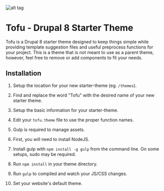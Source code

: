 ![alt tag](https://github.com/proeung/tofu/blob/master/screenshot.png?raw=true)

# Tofu - Drupal 8 Starter Theme #

Tofu is a Drupal 8 starter theme designed to keep things simple while providing template suggestion files and useful preprocess functions for your project. This is a theme that is not meant to use as a parent theme, however, feel free to remove or add components to fit your needs.


## Installation ##

1. Setup the location for your new starter-theme (eg. `/themes`).

2. Find and replace the word "Tofu" with the desired name of your new starter theme.

3. Setup the basic information for your starter-theme.

4. Edit your `tofu.theme` file to use the proper function names.

5. Gulp is required to manage assets.

6. First, you will need to install NodeJS.

7. Install gulp with `npm install -g gulp` from the command line. On some setups, sudo may be required.

8. Run `npm install` in your theme directory.

9. Run `gulp` to compiled and watch your JS/CSS changes.

10. Set your website's default theme.